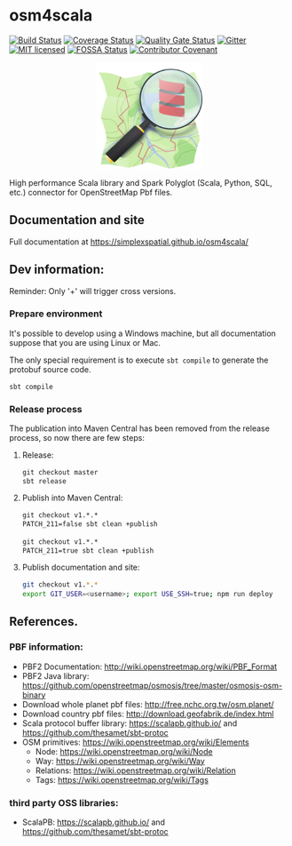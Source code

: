 # osm4scala

[![Build Status](https://travis-ci.com/simplexspatial/osm4scala.svg?branch=master)](https://travis-ci.com/simplexspatial/osm4scala)
[![Coverage Status](https://coveralls.io/repos/github/simplexspatial/osm4scala/badge.svg?branch=master)](https://coveralls.io/github/simplexspatial/osm4scala?branch=master)
[![Quality Gate Status](https://sonarcloud.io/api/project_badges/measure?project=simplexspatial_osm4scala&metric=alert_status)](https://sonarcloud.io/dashboard?id=simplexspatial_osm4scala)
[![Gitter](https://img.shields.io/gitter/room/osm4scala/talk.svg)](https://gitter.im/osm4scala/talk)
[![MIT licensed](https://img.shields.io/badge/license-MIT-blue.svg)](https://raw.githubusercontent.com/angelcervera/osm4scala/master/LICENSE.md)
[![FOSSA Status](https://app.fossa.com/api/projects/git%2Bgithub.com%2Fangelcervera%2Fosm4scala.svg?type=shield)](https://app.fossa.com/projects/git%2Bgithub.com%2Fangelcervera%2Fosm4scala?ref=badge_shield)
[![Contributor Covenant](https://img.shields.io/badge/Contributor%20Covenant-v2.0%20adopted-ff69b4.svg)](https://github.com/simplexspatial/osm4scala/blob/master/code_of_conduct.md)

<p align="center">
  <img src="website/static/android-chrome-192x192.png">
</p>

High performance Scala library and Spark Polyglot (Scala, Python, SQL, etc.) connector for OpenStreetMap Pbf files.

## Documentation and site
Full documentation at https://simplexspatial.github.io/osm4scala/



## Dev information:
Reminder: Only '+' will trigger cross versions.

### Prepare environment
It's possible to develop using a Windows machine, but all documentation suppose that you are using Linux or Mac.

The only special requirement is to execute `sbt compile` to generate the protobuf source code.
```shell script
sbt compile
```

### Release process
The publication into Maven Central has been removed from the release process, so now there are few steps:
1. Release:
    ```shell script
    git checkout master
    sbt release
    ```
2. Publish into Maven Central:
    ```shell script
    git checkout v1.*.*
    PATCH_211=false sbt clean +publish
    
    git checkout v1.*.*
    PATCH_211=true sbt clean +publish
    ```
3. Publish documentation and site:
    ```bash
    git checkout v1.*.*
    export GIT_USER=<username>; export USE_SSH=true; npm run deploy
    ```

## References.

### PBF information:
  - PBF2 Documentation: http://wiki.openstreetmap.org/wiki/PBF_Format
  - PBF2 Java library: https://github.com/openstreetmap/osmosis/tree/master/osmosis-osm-binary
  - Download whole planet pbf files: http://free.nchc.org.tw/osm.planet/
  - Download country pbf files: http://download.geofabrik.de/index.html
  - Scala protocol buffer library: https://scalapb.github.io/ and https://github.com/thesamet/sbt-protoc
  - OSM primitives: https://wiki.openstreetmap.org/wiki/Elements
    -  Node: https://wiki.openstreetmap.org/wiki/Node
    -  Way: https://wiki.openstreetmap.org/wiki/Way
    -  Relations: https://wiki.openstreetmap.org/wiki/Relation
    -  Tags: https://wiki.openstreetmap.org/wiki/Tags

### third party OSS libraries:
  - ScalaPB: https://scalapb.github.io/ and https://github.com/thesamet/sbt-protoc
